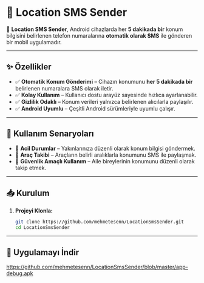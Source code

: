 # 📍 Location SMS Sender  

📡 **Location SMS Sender**, Android cihazlarda her **5 dakikada bir** konum bilgisini belirlenen telefon numaralarına **otomatik olarak SMS** ile gönderen bir mobil uygulamadır.  

---

## ✨ Özellikler  

- ✅ **Otomatik Konum Gönderimi** – Cihazın konumunu **her 5 dakikada bir** belirlenen numaralara SMS olarak iletir.  
- ✅ **Kolay Kullanım** – Kullanıcı dostu arayüz sayesinde hızlıca ayarlanabilir.  
- ✅ **Gizlilik Odaklı** – Konum verileri yalnızca belirlenen alıcılarla paylaşılır.  
- ✅ **Android Uyumlu** – Çeşitli Android sürümleriyle uyumlu çalışır.  

---

## 🚀 Kullanım Senaryoları  

- 📌 **Acil Durumlar** – Yakınlarınıza düzenli olarak konum bilgisi göndermek.  
- 📌 **Araç Takibi** – Araçların belirli aralıklarla konumunu SMS ile paylaşmak.  
- 📌 **Güvenlik Amaçlı Kullanım** – Aile bireylerinin konumunu düzenli olarak takip etmek.  

---

## 📥 Kurulum  

1. **Projeyi Klonla:**  
   ```bash
   git clone https://github.com/mehmetesenn/LocationSmsSender.git
   cd LocationSmsSender
   
---
## 📲 Uygulamayı İndir
https://github.com/mehmetesenn/LocationSmsSender/blob/master/app-debug.apk
